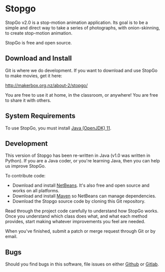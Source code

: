 # Stopgo

StopGo v2.0 is a stop-motion animation application.
Its goal is to be a simple and direct way to take a series of photographs, with onion-skinning, to create stop-motion animation.

StopGo is free and open source.

## Download and Install

Git is where we do development. If you want to download and use StopGo to make movies, get it here:

http://makerbox.org.nz/about-2/stopgo/

You are free to use it at home, in the classroom, or anywhere!
You are free to share it with others.

## System Requirements

To use StopGo, you must install [Java (OpenJDK) 11](https://adoptopenjdk.net/).

## Development 

This version of Stopgo has been re-written in Java (v1.0 was written in Python).
If you are a Java coder, or you're learning Java, then you can help us improve StopGo.

To contribute code:

* Download and install [NetBeans](https://netbeans.apache.org/). It's also free and open source and works on all platforms.
* Download and install [Maven](https://maven.apache.org/) so NetBeans can manage dependencies.
* Download the Stopgo source code by cloning this Git repository.

Read through the project code carefully to understand how StopGo works.
Once you understand which class does what, and what each method provides, start making whatever improvements you feel are needed.

When you've finished, submit a patch or merge request through Git or by email.

## Bugs

Should you find bugs in this software, file issues on either [Github](https://github.com/MakerBox-NZ/stopgo2) or [Gitlab](https://gitlab.com/makerbox/stopgo2).
